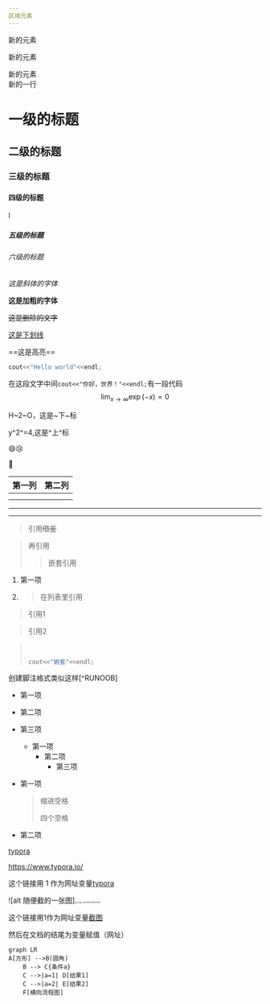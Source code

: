 ```yaml
---
区域元素
---
```


新的元素

新的元素

新的元素<br/>新的一行

# 一级的标题

## 二级的标题

### 三级的标题

#### 四级的标题
l
##### 五级的标题

###### 六级的标题

*这是斜体的字体*

**这是加粗的字体**

~~这是删除的文字~~

<u>这是下划线</u>

==这是高亮==

```C++
cout<<"Hello world"<<endl;
```

在这段文字中间`cout<<"你好，世界！"<<endl;`有一段代码
$$
\lim_{x\to\infty}\exp(-x)=0
$$

H~2~O，这是~下~标

y^2^=4,这是^上^标

:smile::cry:

:see_no_evil:

| 第一列 | 第二列 |
| :----: | :----: |
|        |        |
|        |        |



---



***

> 引用~~借鉴~~

> 再引用
>
> >嵌套引用

1. 第一项

2. > 在列表里引用

>引用1

> 引用2

> ​    
>
> ```c++
> cout<<"嵌套"<<endl;
> ```



创建脚注格式类似这样[^RUNOOB]

[^这就是]: 这就是脚注

* 第一项

* 第二项

* 第三项
  + 第一项
    + 第二项 
      + 第三项

* 第一项

  > 缩进空格
  >
  > 四个空格

* 第二项

[typora](https://www.typora.io/)

<https://www.typora.io/>

这个链接用 1 作为网址变量[typora][1]

[1]: https://www.typora.io/

![alt 随便截的一张图]<img src="C:\Users\29912\AppData\Roaming\Typora\typora-user-images\image-20210407214539248.png" alt="image-20210407214539248" style="zoom:25%;" />

这个链接用1作为网址变量[截图][1]

然后在文档的结尾为变量赋值（网址）

[1]: <img src="C:\Users\29912\AppData\Roaming\Typora\typora-user-images\image-20210407214743425.png" alt="image-20210407214743425" style="zoom:25%;" />

```mermaid
graph LR
A[方形] -->B(圆角)
    B --> C{条件a}
    C -->|a=1| D[结果1]
    C -->|a=2| E[结果2]
    F[横向流程图]
```